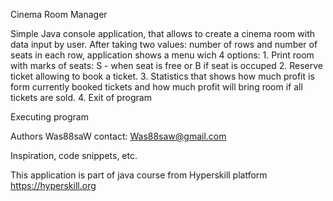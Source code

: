 Cinema Room Manager

Simple Java console application, that allows to create a cinema room with data input by user.
After taking two values: number of rows and number of seats in each row, application shows a
menu wich 4 options: 
    1. Print room with marks of seats: S - when seat is free or B if seat is occuped
    2. Reserve ticket allowing to book a ticket.
    3. Statistics that shows how much profit is form currently booked tickets and how much profit
    will bring room if all tickets are sold.
    4. Exit of program

Executing program
    


Authors
Was88saW
contact: Was88saw@gmail.com

Inspiration, code snippets, etc.

 This application is part of java course from Hyperskill platform
 https://hyperskill.org
